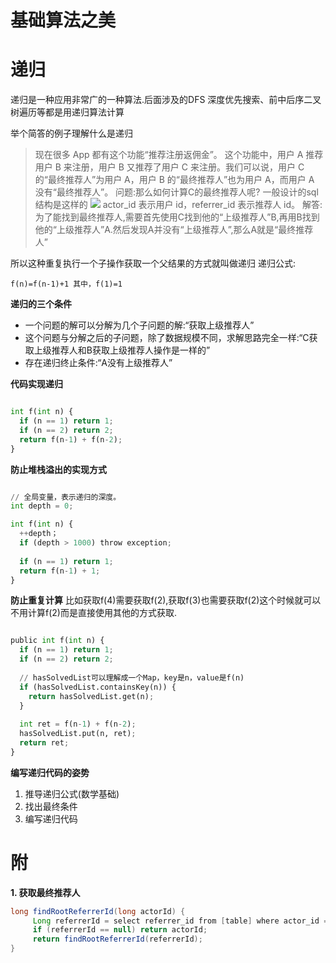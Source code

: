 # 基础算法之美
# 递归

递归是一种应用非常广的一种算法.后面涉及的DFS 深度优先搜索、前中后序二叉树遍历等都是用递归算法计算

举个简答的例子理解什么是递归
> 现在很多 App 都有这个功能“推荐注册返佣金”。
> 这个功能中，用户 A 推荐用户 B 来注册，用户 B 又推荐了用户 C 来注册。我们可以说，用户 C 的“最终推荐人”为用户 A，用户 B 的“最终推荐人”也为用户 A，而用户 A 没有“最终推荐人”。
> 问题:那么如何计算C的最终推荐人呢?
> 一般设计的sql结构是这样的
> ![](https://static001.geekbang.org/resource/image/29/0e/2984d45578440e9a348144c70d124a0e.jpg)
> actor_id 表示用户 id，referrer_id 表示推荐人 id。
> 解答:为了能找到最终推荐人,需要首先使用C找到他的“上级推荐人”B,再用B找到他的“上级推荐人”A.然后发现A并没有“上级推荐人”,那么A就是“最终推荐人”

所以这种重复执行一个子操作获取一个父结果的方式就叫做递归
递归公式:
```
f(n)=f(n-1)+1 其中，f(1)=1
```

**递归的三个条件**

+ 一个问题的解可以分解为几个子问题的解:“获取上级推荐人”
+ 这个问题与分解之后的子问题，除了数据规模不同，求解思路完全一样:“C获取上级推荐人和B获取上级推荐人操作是一样的”
+ 存在递归终止条件:“A没有上级推荐人”

**代码实现递归**

```python

int f(int n) {
  if (n == 1) return 1;
  if (n == 2) return 2;
  return f(n-1) + f(n-2);
}
```

**防止堆栈溢出的实现方式**
```python

// 全局变量，表示递归的深度。
int depth = 0;

int f(int n) {
  ++depth；
  if (depth > 1000) throw exception;
  
  if (n == 1) return 1;
  return f(n-1) + 1;
}
```

**防止重复计算**
比如获取f(4)需要获取f(2),获取f(3)也需要获取f(2)这个时候就可以不用计算f(2)而是直接使用其他的方式获取.
```python

public int f(int n) {
  if (n == 1) return 1;
  if (n == 2) return 2;
  
  // hasSolvedList可以理解成一个Map，key是n，value是f(n)
  if (hasSolvedList.containsKey(n)) {
    return hasSolvedList.get(n);
  }
  
  int ret = f(n-1) + f(n-2);
  hasSolvedList.put(n, ret);
  return ret;
}
```

**编写递归代码的姿势**

1. 推导递归公式(数学基础)
2. 找出最终条件
3. 编写递归代码




# 附

**1. 获取最终推荐人**

```java
long findRootReferrerId(long actorId) {
     Long referrerId = select referrer_id from [table] where actor_id = actorId; 
     if (referrerId == null) return actorId; 
     return findRootReferrerId(referrerId);
}
```